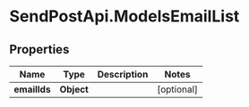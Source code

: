 # SendPostApi.ModelsEmailList

## Properties

Name | Type | Description | Notes
------------ | ------------- | ------------- | -------------
**emailIds** | **Object** |  | [optional] 


